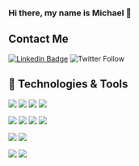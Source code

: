 ### Hi there, my name is Michael 👋

<!--
**barakplasma/barakplasma** is a ✨ _special_ ✨ repository because its `README.md` (this file) appears on your GitHub profile.

Here are some ideas to get you started:

- 🔭 I’m currently working on ...
- 🌱 I’m currently learning ...
- 👯 I’m looking to collaborate on ...
- 🤔 I’m looking for help with ...
- 💬 Ask me about ...
- 📫 How to reach me: ...
- 😄 Pronouns: ...
- ⚡ Fun fact: ...
-->

## Contact Me

[![Linkedin Badge](https://img.shields.io/badge/-MichaelSalaverry-blue?&style=flat&logoColor=white&color=6aa6f8&logo=Linkedin&logoColor=white&link=https://www.linkedin.com/in/michaelsalaverry/)](https://www.linkedin.com/in/michaelsalaverry/) 
![Twitter Follow](https://img.shields.io/twitter/follow/barakplasma?style=social&style=flat&logoColor=white&color=6aa6f8)

## 🔧 Technologies & Tools

![](https://img.shields.io/badge/Code-Javascript-informational?style=flat&logo=javascript&logoColor=white&color=6aa6f8)
![](https://img.shields.io/badge/Code-Node.js-informational?style=flat&logo=node.js&logoColor=white&color=6aa6f8)
![](https://img.shields.io/badge/Code-Python-informational?style=flat&logo=python&logoColor=white&color=6aa6f8)
![](https://img.shields.io/badge/Code-Rust-informational?style=flat&logo=rust&logoColor=white&color=6aa6f8)

![](https://img.shields.io/badge/DB-SQLite-informational?style=flat&logo=SQLite&logoColor=white&color=6aa6f8)
![](https://img.shields.io/badge/DB-SQL-informational?style=flat&logo=sql&logoColor=white&color=6aa6f8)
![](https://img.shields.io/badge/DB-Splunk-informational?style=flat&logo=splunk&logoColor=white&color=6aa6f8)
![](https://img.shields.io/badge/CMS-Directus-informational?style=flat&logo=directus&logoColor=white&color=6aa6f8)

![](https://img.shields.io/badge/Editor-VSCode-informational?style=flat&logo=visualstudiocode&logoColor=white&color=6aa6f8)
![](https://img.shields.io/badge/Stats-Code::Stats-informational?style=flat&logoColor=white&color=6aa6f8)

![](https://img.shields.io/badge/Tools-Docker-informational?style=flat&logo=docker&logoColor=white&color=6aa6f8)
![](https://img.shields.io/badge/Tools-Kubernetes-informational?style=flat&logo=kubernetes&logoColor=white&color=6aa6f8)
